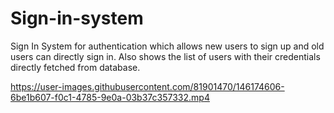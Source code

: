# Sign-in-system
Sign In System for authentication which allows new users to sign up  and old users can directly sign in. Also shows the list of users with their credentials directly fetched from database.


https://user-images.githubusercontent.com/81901470/146174606-6be1b607-f0c1-4785-9e0a-03b37c357332.mp4

